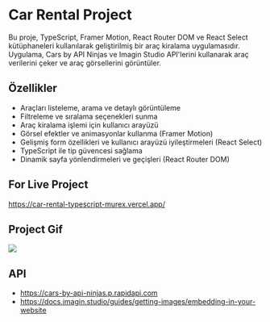 # Car Rental Project

Bu proje, TypeScript, Framer Motion, React Router DOM ve React Select kütüphaneleri kullanılarak geliştirilmiş bir araç kiralama uygulamasıdır. Uygulama, Cars by API Ninjas ve Imagin Studio API'lerini kullanarak araç verilerini çeker ve araç görsellerini görüntüler.

## Özellikler

- Araçları listeleme, arama ve detaylı görüntüleme
- Filtreleme ve sıralama seçenekleri sunma
- Araç kiralama işlemi için kullanıcı arayüzü
- Görsel efektler ve animasyonlar kullanma (Framer Motion)
- Gelişmiş form özellikleri ve kullanıcı arayüzü iyileştirmeleri (React Select)
- TypeScript ile tip güvencesi sağlama
- Dinamik sayfa yönlendirmeleri ve geçişleri (React Router DOM)

## For Live Project

https://car-rental-typescript-murex.vercel.app/

## Project Gif

<img src="screen1.gif"/>

## API

- https://cars-by-api-ninjas.p.rapidapi.com
- https://docs.imagin.studio/guides/getting-images/embedding-in-your-website

